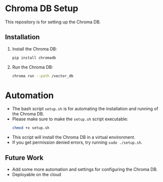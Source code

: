 # Chroma DB Setup

This repository is for setting up the Chroma DB.

## Installation

1. Install the Chroma DB:
   ```sh
   pip install chromadb
   ```

2. Run the Chroma DB:
   ```sh
   chroma run --path /vector_db
   ```

# Automation

- The bash script `setup.sh` is for automating the installation and running of the Chroma DB.
- Please make sure to make the `setup.sh` script executable:
   ```sh
   chmod +x setup.sh
   ```
- This script will install the Chroma DB in a virtual environment.
- If you get permission denied errors, try running `sudo ./setup.sh`.

## Future Work
- Add some more automation and settings for configuring the Chroma DB.
- Deployable on the cloud